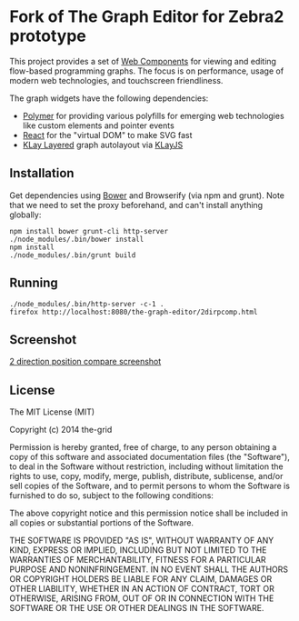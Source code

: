 Fork of The Graph Editor for Zebra2 prototype
================

This project provides a set of [Web Components](http://www.polymer-project.org/) for viewing and editing flow-based programming graphs. The focus is on performance, usage of modern web technologies, and touchscreen friendliness.

The graph widgets have the following dependencies:

* [Polymer](http://www.polymer-project.org/) for providing various polyfills for emerging web technologies like custom elements and pointer events
* [React](http://facebook.github.io/react/) for the "virtual DOM" to make SVG fast
* [KLay Layered](http://rtsys.informatik.uni-kiel.de/confluence/display/KIELER/KLay+Layered) graph autolayout via [KLayJS](https://github.com/automata/klay-js)

## Installation

Get dependencies using [Bower](http://bower.io/) and Browserify (via npm and grunt). Note that we need to set the proxy beforehand, and can't install anything globally:
    
    npm install bower grunt-cli http-server
    ./node_modules/.bin/bower install
    npm install
    ./node_modules/.bin/grunt build

## Running

    ./node_modules/.bin/http-server -c-1 .
    firefox http://localhost:8080/the-graph-editor/2dirpcomp.html

## Screenshot

[2 direction position compare screenshot](https://github.com/thomascobb/the-graph/raw/master/2dirposcomp.gif)

## License

The MIT License (MIT)

Copyright (c) 2014 the-grid

Permission is hereby granted, free of charge, to any person obtaining a copy
of this software and associated documentation files (the "Software"), to deal
in the Software without restriction, including without limitation the rights
to use, copy, modify, merge, publish, distribute, sublicense, and/or sell
copies of the Software, and to permit persons to whom the Software is
furnished to do so, subject to the following conditions:

The above copyright notice and this permission notice shall be included in
all copies or substantial portions of the Software.

THE SOFTWARE IS PROVIDED "AS IS", WITHOUT WARRANTY OF ANY KIND, EXPRESS OR
IMPLIED, INCLUDING BUT NOT LIMITED TO THE WARRANTIES OF MERCHANTABILITY,
FITNESS FOR A PARTICULAR PURPOSE AND NONINFRINGEMENT. IN NO EVENT SHALL THE
AUTHORS OR COPYRIGHT HOLDERS BE LIABLE FOR ANY CLAIM, DAMAGES OR OTHER
LIABILITY, WHETHER IN AN ACTION OF CONTRACT, TORT OR OTHERWISE, ARISING FROM,
OUT OF OR IN CONNECTION WITH THE SOFTWARE OR THE USE OR OTHER DEALINGS IN
THE SOFTWARE.
